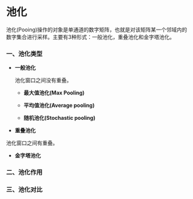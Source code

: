 # 池化

池化(Pooing)操作的对象是单通道的数字矩阵，也就是对该矩阵某一个邻域内的数字集合进行采样。主要有3种形式：一般池化，重叠池化和金字塔池化。 

### 一、池化类型

* **一般池化**
   
  池化窗口之间没有重叠。

  + **最大值池化(Max Pooling)**
  
  
  + **平均值池化(Average pooling)**
  
  + **随机池化(Stochastic pooling)**
  
  
* **重叠池化**  

 池化窗口之间有重叠。

* **金字塔池化**  

  
  
  
### 二、池化作用



### 三、池化对比

